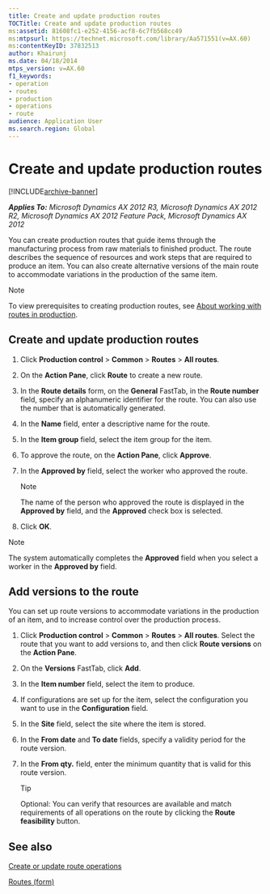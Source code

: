 ```yaml
---
title: Create and update production routes
TOCTitle: Create and update production routes
ms:assetid: 81608fc1-e252-4156-acf8-6c7fb568cc49
ms:mtpsurl: https://technet.microsoft.com/library/Aa571551(v=AX.60)
ms:contentKeyID: 37832513
author: Khairunj
ms.date: 04/18/2014
mtps_version: v=AX.60
f1_keywords:
- operation
- routes
- production
- operations
- route
audience: Application User
ms.search.region: Global
---
```


# Create and update production routes 


[!INCLUDE[archive-banner](includes/archive-banner.md)]


_**Applies To:** Microsoft Dynamics AX 2012 R3, Microsoft Dynamics AX 2012 R2, Microsoft Dynamics AX 2012 Feature Pack, Microsoft Dynamics AX 2012_

You can create production routes that guide items through the manufacturing process from raw materials to finished product. The route describes the sequence of resources and work steps that are required to produce an item. You can also create alternative versions of the main route to accommodate variations in the production of the same item.


> [!NOTE]
> <P>To view prerequisites to creating production routes, see <A href="about-working-with-routes-in-production.md">About working with routes in production</A>.</P>



## Create and update production routes

1.  Click **Production control** \> **Common** \> **Routes** \> **All routes**.

2.  On the **Action Pane**, click **Route** to create a new route.

3.  In the **Route details** form, on the **General** FastTab, in the **Route number** field, specify an alphanumeric identifier for the route. You can also use the number that is automatically generated.

4.  In the **Name** field, enter a descriptive name for the route.

5.  In the **Item group** field, select the item group for the item.

6.  To approve the route, on the **Action Pane**, click **Approve**.

7.  In the **Approved by** field, select the worker who approved the route.
    

    > [!NOTE]
    > <P>The name of the person who approved the route is displayed in the <STRONG>Approved by</STRONG> field, and the <STRONG>Approved</STRONG> check box is selected.</P>



8.  Click **OK**.


> [!NOTE]
> <P>The system automatically completes the <STRONG>Approved</STRONG> field when you select a worker in the <STRONG>Approved by</STRONG> field.</P>



## Add versions to the route

You can set up route versions to accommodate variations in the production of an item, and to increase control over the production process.

1.  Click **Production control** \> **Common** \> **Routes** \> **All routes**. Select the route that you want to add versions to, and then click **Route versions** on the **Action Pane**.

2.  On the **Versions** FastTab, click **Add**.

3.  In the **Item number** field, select the item to produce.

4.  If configurations are set up for the item, select the configuration you want to use in the **Configuration** field.

5.  In the **Site** field, select the site where the item is stored.

6.  In the **From date** and **To date** fields, specify a validity period for the route version.

7.  In the **From qty.** field, enter the minimum quantity that is valid for this route version.
    

    > [!TIP]
    > <P>Optional: You can verify that resources are available and match requirements of all operations on the route by clicking the <STRONG>Route feasibility</STRONG> button.</P>



## See also

[Create or update route operations](create-or-update-route-operations.md)

[Routes (form)](https://technet.microsoft.com/library/aa548486\(v=ax.60\))

  


